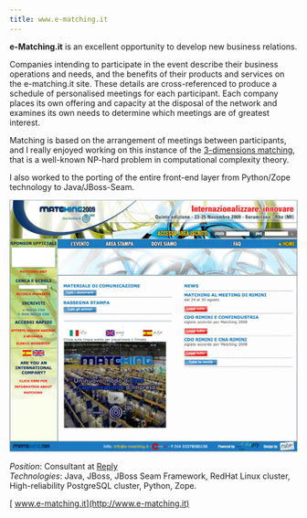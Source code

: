```yaml
---
title: www.e-matching.it
---
```

**e-Matching.it** is an excellent opportunity to develop new business relations.

Companies intending to participate in the event describe their business operations and needs, and the benefits of their products and services on the e-matching.it site. These details are cross-referenced to produce a schedule of personalised meetings for each participant. Each company places its own offering and capacity at the disposal of the network and examines its own needs to determine which meetings are of greatest interest.

Matching is based on the arrangement of meetings between participants, and I really enjoyed working on this instance of the [3-dimensions matching](http://en.wikipedia.org/wiki/3-dimensional_matching), that is a well-known NP-hard problem in computational complexity theory.

I also worked to the porting of the entire front-end layer from Python/Zope technology to Java/JBoss-Seam.

![e-Matching](timeline/e-matching-it_2008.jpg)

_Position_: Consultant at [Reply](http://www.reply.it/ "Reply")  
_Technologies_: Java, JBoss, JBoss Seam Framework, RedHat Linux cluster, High-reliability PostgreSQL cluster, Python, Zope.

[<i class="fa fa-external-link" aria-hidden="true"></i>&nbsp;www.e-matching.it](http://www.e-matching.it)
